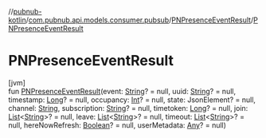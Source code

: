 //[pubnub-kotlin](../../../index.md)/[com.pubnub.api.models.consumer.pubsub](../index.md)/[PNPresenceEventResult](index.md)/[PNPresenceEventResult](-p-n-presence-event-result.md)

# PNPresenceEventResult

[jvm]\
fun [PNPresenceEventResult](-p-n-presence-event-result.md)(event: [String](https://kotlinlang.org/api/latest/jvm/stdlib/kotlin/-string/index.html)? = null, uuid: [String](https://kotlinlang.org/api/latest/jvm/stdlib/kotlin/-string/index.html)? = null, timestamp: [Long](https://kotlinlang.org/api/latest/jvm/stdlib/kotlin/-long/index.html)? = null, occupancy: [Int](https://kotlinlang.org/api/latest/jvm/stdlib/kotlin/-int/index.html)? = null, state: JsonElement? = null, channel: [String](https://kotlinlang.org/api/latest/jvm/stdlib/kotlin/-string/index.html), subscription: [String](https://kotlinlang.org/api/latest/jvm/stdlib/kotlin/-string/index.html)? = null, timetoken: [Long](https://kotlinlang.org/api/latest/jvm/stdlib/kotlin/-long/index.html)? = null, join: [List](https://kotlinlang.org/api/latest/jvm/stdlib/kotlin.collections/-list/index.html)&lt;[String](https://kotlinlang.org/api/latest/jvm/stdlib/kotlin/-string/index.html)&gt;? = null, leave: [List](https://kotlinlang.org/api/latest/jvm/stdlib/kotlin.collections/-list/index.html)&lt;[String](https://kotlinlang.org/api/latest/jvm/stdlib/kotlin/-string/index.html)&gt;? = null, timeout: [List](https://kotlinlang.org/api/latest/jvm/stdlib/kotlin.collections/-list/index.html)&lt;[String](https://kotlinlang.org/api/latest/jvm/stdlib/kotlin/-string/index.html)&gt;? = null, hereNowRefresh: [Boolean](https://kotlinlang.org/api/latest/jvm/stdlib/kotlin/-boolean/index.html)? = null, userMetadata: [Any](https://kotlinlang.org/api/latest/jvm/stdlib/kotlin/-any/index.html)? = null)
